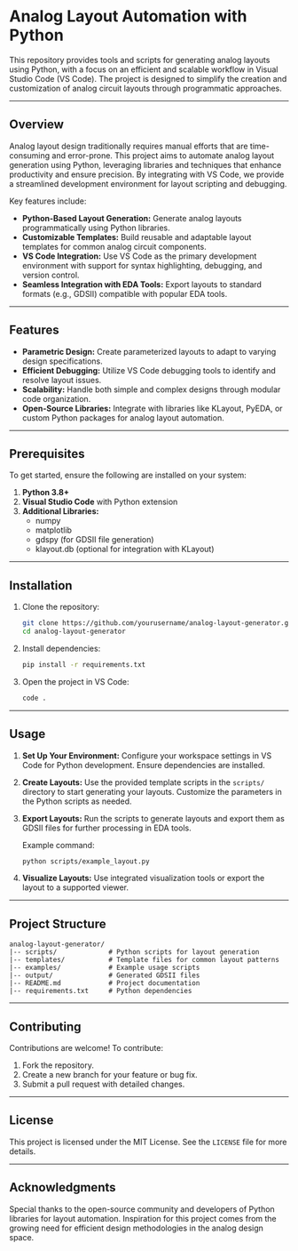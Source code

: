 # Analog Layout Automation with Python

This repository provides tools and scripts for generating analog layouts using Python, with a focus on an efficient and scalable workflow in Visual Studio Code (VS Code). The project is designed to simplify the creation and customization of analog circuit layouts through programmatic approaches.

---

## Overview
Analog layout design traditionally requires manual efforts that are time-consuming and error-prone. This project aims to automate analog layout generation using Python, leveraging libraries and techniques that enhance productivity and ensure precision. By integrating with VS Code, we provide a streamlined development environment for layout scripting and debugging.

Key features include:

- **Python-Based Layout Generation:** Generate analog layouts programmatically using Python libraries.
- **Customizable Templates:** Build reusable and adaptable layout templates for common analog circuit components.
- **VS Code Integration:** Use VS Code as the primary development environment with support for syntax highlighting, debugging, and version control.
- **Seamless Integration with EDA Tools:** Export layouts to standard formats (e.g., GDSII) compatible with popular EDA tools.

---

## Features
- **Parametric Design:** Create parameterized layouts to adapt to varying design specifications.
- **Efficient Debugging:** Utilize VS Code debugging tools to identify and resolve layout issues.
- **Scalability:** Handle both simple and complex designs through modular code organization.
- **Open-Source Libraries:** Integrate with libraries like KLayout, PyEDA, or custom Python packages for analog layout automation.

---

## Prerequisites
To get started, ensure the following are installed on your system:

1. **Python 3.8+**
2. **Visual Studio Code** with Python extension
3. **Additional Libraries:**
   - numpy
   - matplotlib
   - gdspy (for GDSII file generation)
   - klayout.db (optional for integration with KLayout)

---

## Installation
1. Clone the repository:
   ```bash
   git clone https://github.com/yourusername/analog-layout-generator.git
   cd analog-layout-generator
   ```
2. Install dependencies:
   ```bash
   pip install -r requirements.txt
   ```
3. Open the project in VS Code:
   ```bash
   code .
   ```

---

## Usage
1. **Set Up Your Environment:**
   Configure your workspace settings in VS Code for Python development. Ensure dependencies are installed.

2. **Create Layouts:**
   Use the provided template scripts in the `scripts/` directory to start generating your layouts. Customize the parameters in the Python scripts as needed.

3. **Export Layouts:**
   Run the scripts to generate layouts and export them as GDSII files for further processing in EDA tools.

   Example command:
   ```bash
   python scripts/example_layout.py
   ```

4. **Visualize Layouts:**
   Use integrated visualization tools or export the layout to a supported viewer.

---

## Project Structure
```plaintext
analog-layout-generator/
|-- scripts/             # Python scripts for layout generation
|-- templates/           # Template files for common layout patterns
|-- examples/            # Example usage scripts
|-- output/              # Generated GDSII files
|-- README.md            # Project documentation
|-- requirements.txt     # Python dependencies
```

---

## Contributing
Contributions are welcome! To contribute:
1. Fork the repository.
2. Create a new branch for your feature or bug fix.
3. Submit a pull request with detailed changes.

---

## License
This project is licensed under the MIT License. See the `LICENSE` file for more details.

---

## Acknowledgments
Special thanks to the open-source community and developers of Python libraries for layout automation. Inspiration for this project comes from the growing need for efficient design methodologies in the analog design space.

